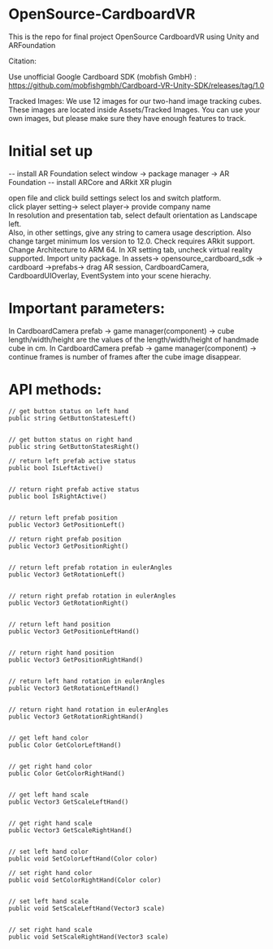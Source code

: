 # OpenSource-CardboardVR
This is the repo for final project OpenSource CardboardVR using Unity and ARFoundation

Citation:

Use unofficial Google Cardboard SDK (mobfish GmbH) : https://github.com/mobfishgmbh/Cardboard-VR-Unity-SDK/releases/tag/1.0

Tracked Images: We use 12 images for our two-hand image tracking cubes. These images are located inside Assets/Tracked Images. You can use your own images, but please make sure they have enough features to track.

# Initial set up
 -- install AR Foundation    select window -> package manager -> AR Foundation 
 -- install ARCore and ARkit XR plugin

open file and click build settings select Ios and switch platform.  
click player setting-> select player-> provide company name  
In resolution and presentation tab, select default orientation as Landscape left.  
Also, in other settings, give any string to camera usage description. Also change target minimum Ios version to 12.0. Check requires ARkit support. Change Architecture to ARM 64. 
In XR setting tab, uncheck virtual reality supported.
Import unity package.
In assets-> opensource_cardboard_sdk -> cardboard ->prefabs-> drag AR session, CardboardCamera, CardboardUIOverlay, EventSystem into your scene hierachy.

# Important parameters:
In CardboardCamera prefab -> game manager(component) -> cube length/width/height are the values of the length/width/height of handmade cube in cm.
In CardboardCamera prefab -> game manager(component) -> continue frames is number of frames after the cube image disappear.

# API methods:
 
    // get button status on left hand
    public string GetButtonStatesLeft()
    

    // get button status on right hand
    public string GetButtonStatesRight()
    
    // return left prefab active status
    public bool IsLeftActive()
   

    // return right prefab active status
    public bool IsRightActive()
   

    // return left prefab position
    public Vector3 GetPositionLeft()
    
    // return right prefab position
    public Vector3 GetPositionRight()
   

    // return left prefab rotation in eulerAngles
    public Vector3 GetRotationLeft()
   

    // return right prefab rotation in eulerAngles
    public Vector3 GetRotationRight()
    

    // return left hand position
    public Vector3 GetPositionLeftHand()
    

    // return right hand position
    public Vector3 GetPositionRightHand()
   

    // return left hand rotation in eulerAngles
    public Vector3 GetRotationLeftHand()
   

    // return right hand rotation in eulerAngles
    public Vector3 GetRotationRightHand()
    

    // get left hand color
    public Color GetColorLeftHand()
    

    // get right hand color
    public Color GetColorRightHand()
   

    // get left hand scale
    public Vector3 GetScaleLeftHand()
    

    // get right hand scale
    public Vector3 GetScaleRightHand()
    

    // set left hand color
    public void SetColorLeftHand(Color color)
   
    // set right hand color
    public void SetColorRightHand(Color color)
    

    // set left hand scale
    public void SetScaleLeftHand(Vector3 scale)
    

    // set right hand scale
    public void SetScaleRightHand(Vector3 scale)
  


